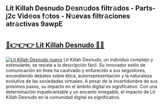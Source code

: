 ## Lit Killah Desnudo D𝚎sn𝚞dos filtr𝚊dos - Parts-j2c Vid𝚎os f𝚘tos - N𝚞evas filtr𝚊ciones atr𝚊ctivas 9awpE

# <h2><a href="http://mbcx2k.tromn.icu/?c=Lit+Killah+Desnudo">🔗👉👉👉 Lit Killah Desnudo 🔗🔗</a></h2>

[![Lit Killah Desnudo nuevo](https://i.imgur.com/pEAQMta.gif)](http://mbcx2k.tromn.icu/?c=Lit+Killah+Desnudo)
Lit Killah Desnudo, un individuo complejo y estimulante, se resiste a la descripción fácil. Su innovador estilo de comunicación en línea ha cautivado y enfurecido a sus seguidores, encendiendo debates sobre ética, autorrepresentación y la naturaleza evolutiva de las sociedades virtuales. A pesar de la incertidumbre de sus próximos pasos, su impacto en el ámbito digital es significativo. Con una determinación inquebrantable y un encanto innegable, el impacto de Lit Killah Desnudo en la comunidad digital es significativo.
